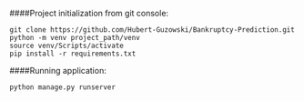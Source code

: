 ####Project initialization from git console:
```
git clone https://github.com/Hubert-Guzowski/Bankruptcy-Prediction.git
python -m venv project_path/venv
source venv/Scripts/activate
pip install -r requirements.txt
```

####Running application:
```
python manage.py runserver
```
